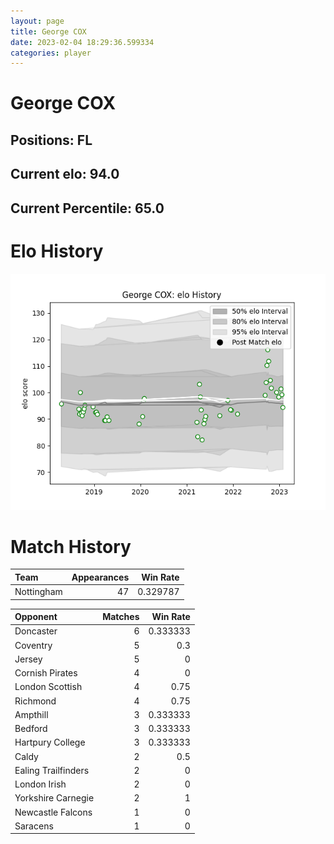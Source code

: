 ```yaml
---  
layout: page  
title: George COX  
date: 2023-02-04 18:29:36.599334  
categories: player  
---
```

# George COX

## Positions: FL

## Current elo: 94.0

## Current Percentile: 65.0

# Elo History


![elo history](history_GeorgeCOX.png)
# Match History


| Team       |   Appearances |   Win Rate |
|:-----------|--------------:|-----------:|
| Nottingham |            47 |   0.329787 |

| Opponent            |   Matches |   Win Rate |
|:--------------------|----------:|-----------:|
| Doncaster           |         6 |   0.333333 |
| Coventry            |         5 |   0.3      |
| Jersey              |         5 |   0        |
| Cornish Pirates     |         4 |   0        |
| London Scottish     |         4 |   0.75     |
| Richmond            |         4 |   0.75     |
| Ampthill            |         3 |   0.333333 |
| Bedford             |         3 |   0.333333 |
| Hartpury College    |         3 |   0.333333 |
| Caldy               |         2 |   0.5      |
| Ealing Trailfinders |         2 |   0        |
| London Irish        |         2 |   0        |
| Yorkshire Carnegie  |         2 |   1        |
| Newcastle Falcons   |         1 |   0        |
| Saracens            |         1 |   0        |